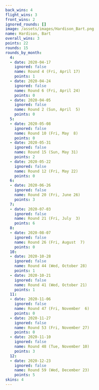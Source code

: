 ```yaml
---
back_wins: 4
flight_wins: 3
front_wins: 2
ignored_rounds: []
image: /assets/images/Hardison_Bart.png
name: Hardison, Bart
overall_wins: 3
points: 22
rounds: 15
rounds_by_month:
  4:
  - date: 2020-04-17
    ignored: false
    name: Round 4 (Fri, April 17)
    points: 1
  - date: 2020-04-24
    ignored: false
    name: Round 6 (Fri, April 24)
    points: 0
  - date: 2020-04-05
    ignored: false
    name: Round 2 (Sun, April  5)
    points: 0
  5:
  - date: 2020-05-08
    ignored: false
    name: Round 10 (Fri, May  8)
    points: 0
  - date: 2020-05-31
    ignored: false
    name: Round 15 (Sun, May 31)
    points: 2
  - date: 2020-05-22
    ignored: false
    name: Round 12 (Fri, May 22)
    points: 0
  6:
  - date: 2020-06-26
    ignored: false
    name: Round 20 (Fri, June 26)
    points: 3
  7:
  - date: 2020-07-03
    ignored: false
    name: Round 21 (Fri, July  3)
    points: 6
  8:
  - date: 2020-08-07
    ignored: false
    name: Round 26 (Fri, August  7)
    points: 0
  10:
  - date: 2020-10-28
    ignored: false
    name: Round 44 (Wed, October 28)
    points: 1
  - date: 2020-10-21
    ignored: false
    name: Round 41 (Wed, October 21)
    points: 1
  11:
  - date: 2020-11-06
    ignored: false
    name: Round 47 (Fri, November  6)
    points: 0
  - date: 2020-11-27
    ignored: false
    name: Round 53 (Fri, November 27)
    points: 0
  - date: 2020-11-10
    ignored: false
    name: Round 48 (Tue, November 10)
    points: 3
  12:
  - date: 2020-12-23
    ignored: false
    name: Round 59 (Wed, December 23)
    points: 5
skins: 4
---
```

